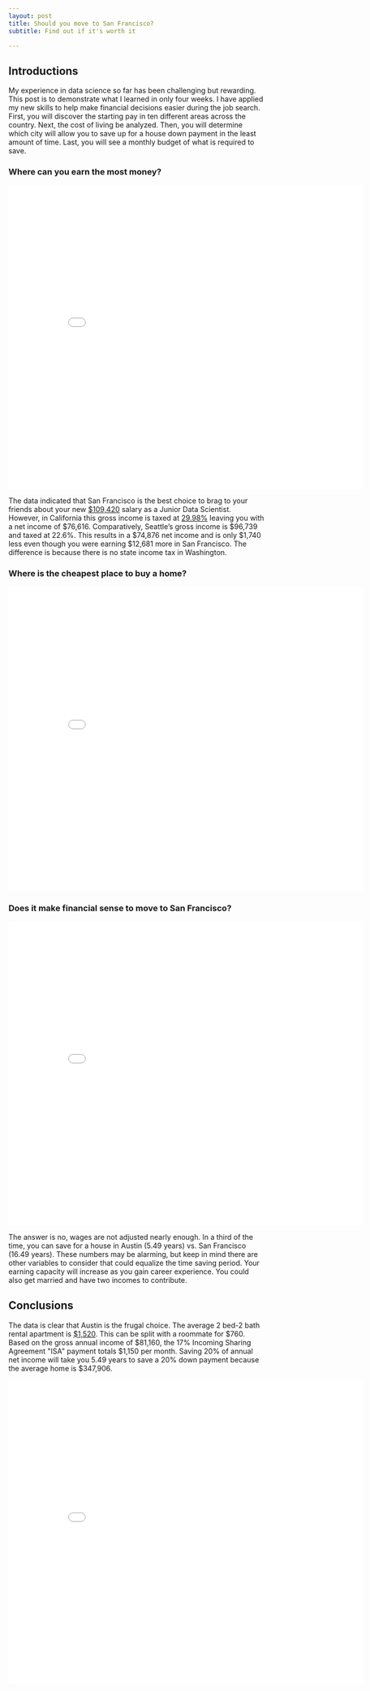 ```yaml
---
layout: post
title: Should you move to San Francisco?
subtitle: Find out if it's worth it

---
```

## Introductions

My experience in data science so far has been challenging but rewarding. This post is to demonstrate what I learned in only four weeks. I have applied my new skills to help make financial decisions easier during the job search. First, you will discover the starting pay in ten different areas across the country. Next, the cost of living be analyzed. Then, you will determine which city will allow you to save up for a house down payment in the least amount of time. Last, you will see a monthly budget of what is required to save. 

### Where can you earn the most money?

<iframe width="700" height="600" frameborder="0" scrolling="no" src="//plotly.com/~egrinalds/1.embed"></iframe>

The data indicated that San Francisco is the best choice to brag to your friends about your new [$109,420](https://www.glassdoor.com/Salaries/san-francisco-junior-data-scientist-salary-SRCH_IL.0,13_IM759_KO14,35.htm) salary as a Junior Data Scientist. However, in California this gross income is taxed at [29.98%](https://smartasset.com/taxes/income-taxes#hj1AMoS3uX/) leaving you with a net income of $76,616. Comparatively, Seattle’s gross income is $96,739 and taxed at 22.6%. This results in a $74,876 net income and is only $1,740 less even though you were earning $12,681 more in San Francisco. The difference is because there is no state income tax in Washington.

### Where is the cheapest place to buy a home?

<iframe width="700" height="600" frameborder="0" scrolling="no" src="//plotly.com/~egrinalds/3.embed"></iframe>

### Does it make financial sense to move to San Francisco?

<iframe width="700" height="600" frameborder="0" scrolling="no" src="//plotly.com/~egrinalds/5.embed"></iframe>

The answer is no, wages are not adjusted nearly enough. In a third of the time, you can save for a house in Austin (5.49 years) vs. San Francisco (16.49 years). These numbers may be alarming, but keep in mind there are other variables to consider that could equalize the time saving period. Your earning capacity will increase as you gain career experience. You could also get married and have two incomes to contribute.

## Conclusions

The data is clear that Austin is the frugal choice. The average 2 bed-2 bath rental apartment is [$1,520](https://www.nerdwallet.com/cost-of-living-calculator/compare/austin-tx-vs-san-francisco-ca). This can be split with a roommate for $760. Based on the gross annual income of $81,160, the 17% Incoming Sharing Agreement "ISA" payment totals $1,150 per month. Saving 20% of annual net income will take you 5.49 years to save a 20% down payment because the average home is $347,906. 

<iframe width="700" height="600" frameborder="0" scrolling="no" src="//plotly.com/~egrinalds/7.embed"></iframe>
